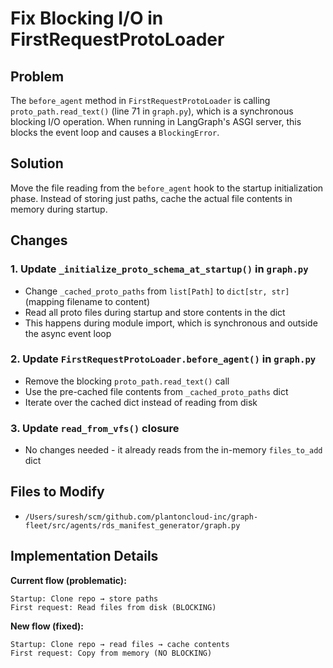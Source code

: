 <!-- e8d39a0c-3442-473e-9781-54d501233a4c 4eacd449-c1c3-458a-b460-0fd59a037cea -->
# Fix Blocking I/O in FirstRequestProtoLoader

## Problem

The `before_agent` method in `FirstRequestProtoLoader` is calling `proto_path.read_text()` (line 71 in `graph.py`), which is a synchronous blocking I/O operation. When running in LangGraph's ASGI server, this blocks the event loop and causes a `BlockingError`.

## Solution

Move the file reading from the `before_agent` hook to the startup initialization phase. Instead of storing just paths, cache the actual file contents in memory during startup.

## Changes

### 1. Update `_initialize_proto_schema_at_startup()` in `graph.py`

- Change `_cached_proto_paths` from `list[Path]` to `dict[str, str]` (mapping filename to content)
- Read all proto files during startup and store contents in the dict
- This happens during module import, which is synchronous and outside the async event loop

### 2. Update `FirstRequestProtoLoader.before_agent()` in `graph.py`

- Remove the blocking `proto_path.read_text()` call
- Use the pre-cached file contents from `_cached_proto_paths` dict
- Iterate over the cached dict instead of reading from disk

### 3. Update `read_from_vfs()` closure

- No changes needed - it already reads from the in-memory `files_to_add` dict

## Files to Modify

- `/Users/suresh/scm/github.com/plantoncloud-inc/graph-fleet/src/agents/rds_manifest_generator/graph.py`

## Implementation Details

**Current flow (problematic):**

```
Startup: Clone repo → store paths
First request: Read files from disk (BLOCKING)
```

**New flow (fixed):**

```
Startup: Clone repo → read files → cache contents
First request: Copy from memory (NO BLOCKING)
```
